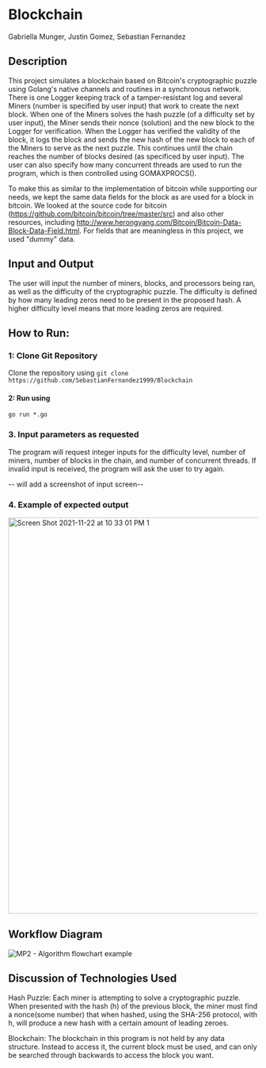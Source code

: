 # Blockchain
Gabriella Munger, Justin Gomez, Sebastian Fernandez

Description
----
This project simulates a blockchain based on Bitcoin's cryptographic puzzle using Golang's native channels and routines in a synchronous network. There is one Logger keeping track of a tamper-resistant log and several Miners (number is specified by user input) that work to create the next block. When one of the Miners solves the hash puzzle (of a difficulty set by user input), the Miner sends their nonce (solution) and the new block to the Logger for verification. When the Logger has verified the validity of the block, it logs the block and sends the new hash of the new block to each of the Miners to serve as the next puzzle. This continues until the chain reaches the number of blocks desired (as specificed by user input). The user can also specify how many concurrent threads are used to run the program, which is then controlled using GOMAXPROCS().

To make this as similar to the implementation of bitcoin while supporting our needs, we kept the same data fields for the block as are used for a block in bitcoin. We looked at the source code for bitcoin (https://github.com/bitcoin/bitcoin/tree/master/src) and also other resources, including http://www.herongyang.com/Bitcoin/Bitcoin-Data-Block-Data-Field.html. For fields that are meaningless in this project, we used "dummy" data.

Input and Output
----
The user will input the number of miners, blocks, and processors being ran, as well as the difficulty of the cryptographic puzzle. The difficulty is defined by how many leading zeros need to be present in the proposed hash. A higher difficulty level means that more leading zeros are required.

How to Run:
----

### 1: Clone Git Repository

Clone the repository using `git clone https://github.com/SebastianFernandez1999/Blockchain`

#### 2: Run using 
`go run *.go`

### 3.  Input parameters as requested
The program will request integer inputs for the difficulty level, number of miners, number of blocks in the chain, and number of concurrent threads. If invalid input is received, the program will ask the user to try again.

-- will add a screenshot of input screen--
### 4. Example of expected output

<img width="800" alt="Screen Shot 2021-11-22 at 10 33 01 PM 1" src="https://user-images.githubusercontent.com/90422615/142967762-8fa7aeed-7f44-4a45-b911-7d2cd9c808da.png">


Workflow Diagram
----
![MP2 - Algorithm flowchart example](https://user-images.githubusercontent.com/90423480/142967631-9070163d-e2b7-4b43-929b-eb4be783675b.jpeg)


Discussion of Technologies Used
---
Hash Puzzle: Each miner is attempting to solve a cryptographic puzzle.
When presented with the hash (h) of the previous block, the miner must find a nonce(some number) that when hashed, using the SHA-256 protocol, with h, will produce a new hash with a certain amount of leading zeroes.

Blockchain: The blockchain in this program is not held by any data structure. Instead to access it, the current block must be used, and can only be searched through backwards to access the block you want.  

